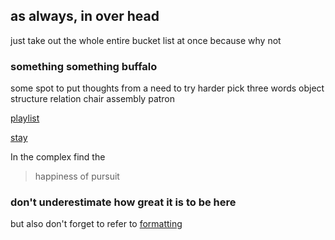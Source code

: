 ## as always, in over head
just take out the whole entire bucket list at once because why not

### something something buffalo
some spot to put thoughts
from a need to try harder
pick three words
object structure relation
chair assembly patron

[playlist](/playlist.md) 

[stay](/derp.md)

In the complex find the 
> happiness of pursuit

### don't underestimate how great it is to be here

but also don't forget to refer to [formatting](https://help.github.com/articles/basic-writing-and-formatting-syntax/)